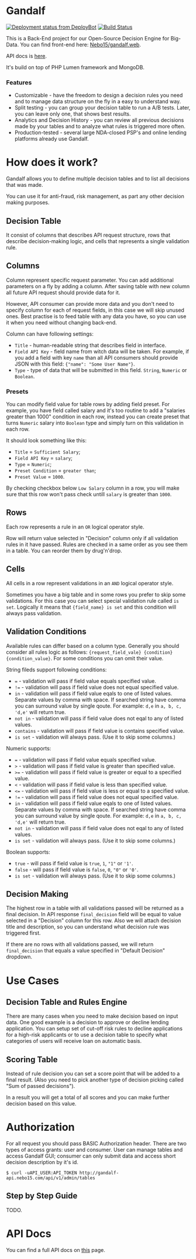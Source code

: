 # Gandalf

[![Deployment status from DeployBot](https://nebo15.deploybot.com/badge/56046448049120/64889.svg)](http://deploybot.com)
[![Build Status](https://travis-ci.com/Nebo15/gandalf.api.svg?token=xgZbSs9Y2bjswEUEXkUb&branch=master)](https://travis-ci.com/Nebo15/gandalf.api)

This is a Back-End project for our Open-Source Decision Engine for Big-Data. You can find front-end here: [Nebo15/gandalf.web](https://github.com/Nebo15/gandalf.web).

API docs is [here](http://nebo15.github.io/qbill.docs/gandalf.html#validation-conditions).

It's build on top of PHP Lumen framework and MongoDB.

### Features

- Customizable - have the freedom to design a decision rules you need and to manage data structure on the fly in a easy to understand way.
- Split testing - you can group your decision table to run a A/B tests. Later, you can leave only one, that shows best results.
- Analytics and Decision History - you can review all previous decisions made by your tables and to analyze what rules is triggered more often.
- Production-tested - several large NDA-closed PSP's and online lending platforms already use Gandalf.

# How does it work?

Gandalf allows you to define multiple decision tables and to list all decisions that was made.

You can use it for anti-fraud, risk management, as part any other decision making purposes.

## Decision Table

It consist of columns that describes API request structure, rows that describe decision-making logic, and cells that represents a single validation rule.

## Columns

Column represent specific request parameter. You can add additional parameters on a fly by adding a column. After saving table with new column all future API request should provide data for it.

However, API consumer can provide more data and you don't need to specify column for each of request fields, in this case we will skip unused ones. Best practise is to feed table with any data you have, so you can use it when you need without changing back-end.

Column can have following settings:

- ```Title``` - human-readable string that describes field in interface.
- ```Field API Key``` - field name from witch data will be taken. For example, if you add a field with key ```name``` than all API consumers should provide JSON with this field: ```{"name": "Some User Name"}```.
- ```Type``` - type of data that will be submitted in this field. ```String```, ```Numeric``` or ```Boolean```.

### Presets

You can modify field value for table rows by adding field preset. For example, you have field called salary and it's too routine to add a "salaries greater than 1000" condition in each row, instead you can create preset that turns ```Numeric``` salary into ```Boolean``` type and simply turn on this validation in each row.

It should look something like this:

- ```Title``` = ```Sufficient Salary```;
- ```Field API Key``` = ```salary```;
- ```Type``` = ```Numeric```;
- ```Preset Condition``` = ```greater than```;
- ```Preset Value``` = ```1000```.

By checking checkbox below ```Low Salary```  column in a row, you will make sure that this row won't pass check untill ```salary``` is greater than ```1000```.

## Rows

Each row represents a rule in an ```OR``` logical operator style.

Row will return value selected in "Decision" column only if all validation rules in it have passed. Rules are checked in a same order as you see them in a table. You can reorder them by drug'n'drop.

## Cells

All cells in a row represent validations in an ```AND``` logical operator style.

Sometimes you have a big table and in some rows you prefer to skip some validations. For this case you can select special validation rule called ```is set```. Logically it means that ```{field_name} is set``` and this condition will always pass validation.

## Validation Conditions

Available rules can differ based on a column type. Generally you should consider all rules logic as follows:
```{request_field_vale} {condition} {condition_value}```. For some conditions you can omit their value.

String fileds support following conditions:

- ```=``` - validation will pass if field value equals specified value.
- ```!=``` - validation will pass if field value does not equal specified value.
- ```in``` - validation will pass if field value eqals to one of listed values. Separate values by comma with space. If searched string have comma you can surround value by single qoute. For example: ```d,e``` in ```a, b, c, 'd,e'``` will return true.
- ```not in``` - validation will pass if field value does not eqal to any of listed values.
- ```contains``` - validation will pass if field value is contains specified value.
- ```is set``` - validation will always pass. (Use it to skip some columns.)

Numeric supports:

- ```=``` - validation will pass if field value equals specified value.
- ```>``` - validation will pass if field value is greater than specified value.
- ```>=``` - validation will pass if field value is greater or equal to a specified value.
- ```<``` - validation will pass if field value is less than specified value.
- ```<=``` - validation will pass if field value is less or equal to a specified value.
- ```!=``` - validation will pass if field value does not equal specified value.
- ```in``` - validation will pass if field value eqals to one of listed values. Separate values by comma with space. If searched string have comma you can surround value by single qoute. For example: ```d,e``` in ```a, b, c, 'd,e'``` will return true.
- ```not in``` - validation will pass if field value does not eqal to any of listed values.
- ```is set``` - validation will always pass. (Use it to skip some columns.)

Boolean supports:

- ```true``` - will pass if field value is ```true```, ```1```, ```"1"``` or ```'1'```.
- ```false``` - will pass if field value is ```false```, ```0```, ```"0"``` or ```'0'```.
- ```is set``` - validation will always pass. (Use it to skip some columns.)

## Decision Making

The highest row in a table with all validations passed will be returned as a final decision. In API response ```final_decision``` field will be equal to value selected in a "Decision" column for this row. Also we will attach decision title and description, so you can understand what decision rule was triggered first.

If there are no rows with all validations passed, we will return ```final_decision``` that equals a value specified in "Default Decision" dropdown.

# Use Cases

## Decision Table and Rules Engine

There are many cases when you need to make decision based on input data. One good example is a decision to approve or decline lending application. You can setup set of cut-off risk rules to decline applications for a high-risk applicants or to use a decision table to specify what categories of users will receive loan on automatic basis.

## Scoring Table

Instead of rule decision you can set a score point that will be added to a final result. (Also you need to pick another type of decision picking called "Sum of passed decisions").

In a result you will get a total of all scores and you can make further decision based on this value.

# Authorization

For all request you should pass BASIC Authorization header. There are two types of access grants: user and consumer. User can manage tables and access Gandalf GUI; consumer can only submit data and access short decision description by it's id.

```shell
$ curl -uAPI_USER:API_TOKEN http://gandalf-api.nebo15.com/api/v1/admin/tables
```

## Step by Step Guide

TODO.

# API Docs

You can find a full API docs on [this](http://nebo15.github.io/qbill.docs/gandalf.html) page.
